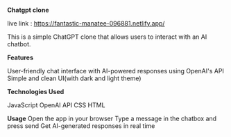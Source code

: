 __Chatgpt clone__

live link : https://fantastic-manatee-096881.netlify.app/


This is a simple ChatGPT clone that allows users to interact with an AI chatbot.

**Features**

User-friendly chat interface with
AI-powered responses using OpenAI's API
Simple and clean UI(with dark and light theme)

__Technologies Used__

JavaScript 
OpenAI API 
CSS
HTML 


__Usage__
Open the app in your browser
Type a message in the chatbox and press send
Get AI-generated responses in real time
